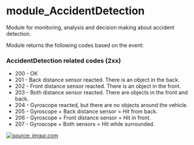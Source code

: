 # module_AccidentDetection
Module for monitoring, analysis and decision making about accident detection.

Module returns the following codes based on the event:

### AccidentDetection related codes (2xx)

* 200 - OK
* 201 - Back distance sensor reacted. There is an object in the back. 
* 202 - Front distance sensor reacted. There is an object in the front.
* 203 - Both distance sensor reacted. There are objects in the front and back.
* 204 - Gyroscope reacted, but there are no objects around the vehicle.
* 205 - Gyroscope + Back distance sensor = Hit from back.
* 206 - Gyroscope + Front distance sensor = Hit in front.
* 207 - Gyroscope + Both sensors = Hit while surrounded.



<a href="http://imgur.com/kDyclCL"><img src="http://i.imgur.com/kDyclCL.png?1" title="source: imgur.com" /></a>
